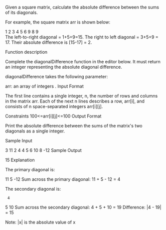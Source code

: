 Given a square matrix, calculate the absolute difference between the sums of its diagonals.

For example, the square matrix arr is shown below:

1 2 3
4 5 6
9 8 9  
The left-to-right diagonal = 1+5+9=15. The right to left diagonal = 3+5+9 = 17. Their absolute difference is [15-17] = 2.

Function description

Complete the diagonalDifference function in the editor below. It must return an integer representing the absolute diagonal difference.

diagonalDifference takes the following parameter:

arr: an array of integers .
Input Format

The first line contains a single integer, n, the number of rows and columns in the matrix arr. 
Each of the next n lines describes a row, arr[i], and consists of n space-separated integers arr[i][j].

Constraints
100<=arr[i][j]<=100
Output Format

Print the absolute difference between the sums of the matrix's two diagonals as a single integer.

Sample Input

3
11 2 4
4 5 6
10 8 -12
Sample Output

15
Explanation

The primary diagonal is:

11
   5
     -12
Sum across the primary diagonal: 11 + 5 - 12 = 4

The secondary diagonal is:

     4
   5
10
Sum across the secondary diagonal: 4 + 5 + 10 = 19 
Difference: |4 - 19| = 15

Note: |x| is the absolute value of x